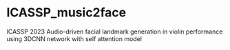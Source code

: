 # ICASSP_music2face
ICASSP 2023 Audio-driven facial landmark generation in violin performance using 3DCNN network with self attention model
